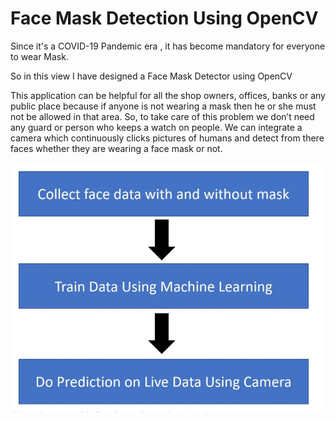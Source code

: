 <h1>Face Mask Detection Using OpenCV</h1>
<p>Since it's a COVID-19 Pandemic era , it has become mandatory for everyone to wear Mask.</p>
<p>So in this view I have designed a Face Mask Detector using OpenCV</p>
<p>This application can be helpful for all the shop owners, offices, banks or any public place because if anyone is not wearing a mask then he or she must not be allowed in that area. So, to take care of this problem we don’t need any guard or person who keeps a watch on people. We can integrate a camera which continuously clicks pictures of humans and detect from there faces whether they are wearing a face mask or not.</p>
<img src="steps.jpg"/>
